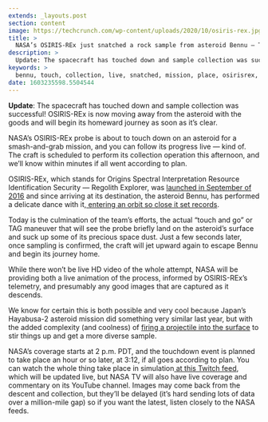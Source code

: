 ```yaml
--- 
extends: _layouts.post 
section: content 
image: https://techcrunch.com/wp-content/uploads/2020/10/osiris-rex.jpg?w=764 
title: > 
  NASA’s OSIRIS-REx just snatched a rock sample from asteroid Bennu – TechCrunch 
description: > 
  Update: The spacecraft has touched down and sample collection was successful!OSIRIS-REx is now moving away from the asteroid with the goods and will begin its homeward journey as soon as it’s clear.NASA’s OSIRIS-REx probe is about to touch down on an asteroid for a smash-and-grab mission, and you can follow its progress live — kind of.The craft is scheduled to perform its collection operation this afternoon, and we’ll know within minutes if all went according to plan.Just a few seconds later, once sampling is confirmed, the craft will jet upward again to escape Bennu and begin its journey home. 
keywords: > 
  bennu, touch, collection, live, snatched, mission, place, osirisrex, rock, nasa, asteroid, probe, nasas, techcrunch, sample, surface 
date: 1603235598.5504544 
--- 
```

<div><p id="speakable-summary"><strong>Update</strong>: The spacecraft has touched down and sample collection was successful! OSIRIS-REx is now moving away from the asteroid with the goods and will begin its homeward journey as soon as it&#8217;s clear.</p>
<p>NASA&#8217;s OSIRIS-REx probe is about to touch down on an asteroid for a smash-and-grab mission, and you can follow its progress live &#8212; kind of. The craft is scheduled to perform its collection operation this afternoon, and we&#8217;ll know within minutes if all went according to plan.</p>
<p>OSIRIS-REx, which stands for Origins Spectral Interpretation Resource Identification Security &#8212; Regolith Explorer, was <a href="https://techcrunch.com/2016/07/26/heres-why-nasa-is-launching-an-asteroid-sample-return-mission-for-the-first-time/">launched in September of 2016</a> and since arriving at its destination, the asteroid Bennu, has performed a delicate dance with it,<a href="https://techcrunch.com/2019/06/18/nasas-best-yet-photo-of-asteroid-bennu-nails-the-dramatic-lighting/"> entering an orbit so close it set records</a>.</p>
<p>Today is the culmination of the team&#8217;s efforts, the actual &#8220;touch and go&#8221; or TAG maneuver that will see the probe briefly land on the asteroid&#8217;s surface and suck up some of its precious space dust. Just a few seconds later, once sampling is confirmed, the craft will jet upward again to escape Bennu and begin its journey home.</p>
<p></p><p></p><p>While there won&#8217;t be live HD video of the whole attempt, NASA will be providing both a live animation of the process, informed by OSIRIS-REx&#8217;s telemetry, and presumably any good images that are captured as it descends.</p>
<p>We know for certain this is both possible and very cool because Japan&#8217;s Hayabusa-2 asteroid mission did something very similar last year, but with the added complexity (and coolness) of <a href="https://techcrunch.com/2018/09/21/japans-hayabusa-2-mission-lands-on-the-surface-of-a-distant-asteroid/">firing a projectile into the surface</a> to stir things up and get a more diverse sample.</p>
<p>NASA&#8217;s coverage starts at 2 p.m. PDT, and the touchdown event is planned to take place an hour or so later, at 3:12, if all goes according to plan. You can watch the whole thing take place in simulation<a href="https://www.asteroidmission.org/livestream/"> at this Twitch feed</a>, which will be updated live, but NASA TV will also have live coverage and commentary on its YouTube channel. Images may come back from the descent and collection, but they&#8217;ll be delayed (it&#8217;s hard sending lots of data over a million-mile gap) so if you want the latest, listen closely to the NASA feeds.</p>
<p></p>
			</div>